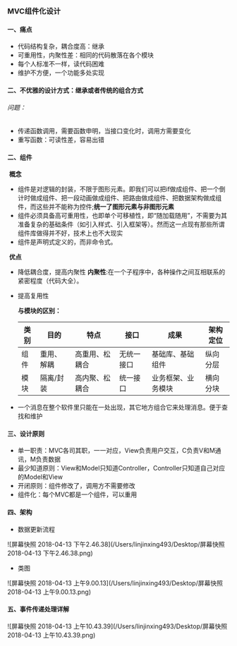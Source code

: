 ### MVC组件化设计

#### 一、痛点

- 代码结构复杂，耦合度高：继承
- 可重用性，内聚性差：相同的代码散落在各个模块
- 每个人标准不一样，读代码困难
- 维护不方便，一个功能多处实现


#### 二、不优雅的设计方式：继承或者传统的组合方式

###### 问题：

- 传递函数调用，需要函数申明，当接口变化时，调用方需要变化
- 重写函数：可读性差，容易出错


#### 二、组件

​     **概念**

- 组件是对逻辑的封装，不限于图形元素。即我们可以把if做成组件、把一个倒计时做成组件、把一段动画做成组件、把路由做成组件、把数据架构做成组件，而这些并不能称为控件;**统一了图形元素与非图形元素**
- 组件必须具备高可重用性，也即单个可移植性，即“随加载随用”，不需要为其准备复杂的基础条件（如引入样式、引入框架等）。然而这一点现有那些所谓组件库做得并不好，技术上也不大现实
- 组件是声明式定义的，而非命令式。

​    **优点**

- 降低耦合度，提高内聚性
    **内聚性**:在一个子程序中，各种操作之间互相联系的紧密程度（代码大全）。

- 提高复用性

    **与模块的区别：**

    | 类别 | 目的       | 特点           | 接口       | 成果               | 架构定位 |
    | ---- | ---------- | -------------- | ---------- | ------------------ | -------- |
    | 组件 | 重用、解耦 | 高重用、松耦合 | 无统一接口 | 基础库、基础组件   | 纵向分层 |
    | 模块 | 隔离/封装  | 高内聚、松耦合 | 统一接口   | 业务框架、业务模块 | 横向分块 |

- 一个消息在整个软件里只能在一处出现，其它地方组合它来处理消息。便于查找和维护


#### 三、设计原则

- 单一职责：MVC各司其职，一一对应，View负责用户交互，C负责V和M通讯，M负责数据
- 最少知道原则：View和Model只知道Controller，Controller只知道自己对应的Model和View
- 开闭原则：组件修改了，调用方不需要修改
- 组件化：每个MVC都是一个组件，可以重用

#### 四、架构

- 数据更新流程

![屏幕快照 2018-04-13 下午2.46.38](/Users/linjinxing493/Desktop/屏幕快照 2018-04-13 下午2.46.38.png)

- 类图

![屏幕快照 2018-04-13 上午9.00.13](/Users/linjinxing493/Desktop/屏幕快照 2018-04-13 上午9.00.13.png)



#### 五、事件传递处理详解

![屏幕快照 2018-04-13 上午10.43.39](/Users/linjinxing493/Desktop/屏幕快照 2018-04-13 上午10.43.39.png)

